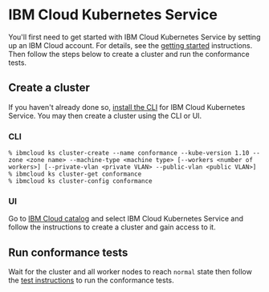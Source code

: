 # IBM Cloud Kubernetes Service

You'll first need to get started with IBM Cloud Kubernetes Service by setting up
an IBM Cloud account. For details, see the
[getting started](https://console.bluemix.net/docs/containers/container_index.html#container_index)
instructions. Then follow the steps below to create a cluster and run the
conformance tests.

## Create a cluster

If you haven't already done so, [install the CLI](https://console.bluemix.net/docs/containers/cs_cli_install.html#cs_cli_install_steps)
for IBM Cloud Kubernetes Service. You may then create a cluster using the CLI or UI.

### CLI

```
% ibmcloud ks cluster-create --name conformance --kube-version 1.10 --zone <zone name> --machine-type <machine type> [--workers <number of workers>] [--private-vlan <private VLAN> --public-vlan <public VLAN>]
% ibmcloud ks cluster-get conformance
% ibmcloud ks cluster-config conformance
```

### UI

Go to [IBM Cloud catalog](https://console.bluemix.net/catalog/?category=containers)
and select IBM Cloud Kubernetes Service and follow the instructions to create a
cluster and gain access to it.

## Run conformance tests

Wait for the cluster and all worker nodes to reach `normal` state then follow the
[test instructions](https://github.com/cncf/k8s-conformance/blob/master/instructions.md#running)
to run the conformance tests.
